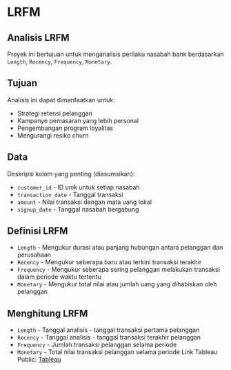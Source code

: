 # LRFM
## Analisis LRFM
Proyek ini bertujuan untuk menganalisis perilaku nasabah bank berdasarkan `Length`, `Recency`, `Frequency`, `Monetary`.
## Tujuan
Analisis ini dapat dimanfaatkan untuk:
- Strategi retensi pelanggan
- Kampanye pemasaran yang lebih personal
- Pengembangan program loyalitas
- Mengurangi resiko churn
## Data
Deskripsi kolom yang penting (diasumsikan):
- `customer_id` - ID unik untuk setiap nasabah
- `transaction_date` - Tanggal transaksi
- `amount` - Nilai transaksi dengan mata uang lokal
- `signup_date` - Tanggal nasabah bergabung
## Definisi LRFM
- `Length` - Mengukur durasi atau panjang hubungan antara pelanggan dan perusahaan
- `Recency` - Mengukur seberapa baru atau terkini transaksi terakhir
- `Frequency` - Mengukur seberapa sering pelanggan melakukan transaksi dalam periode waktu tertentu
- `Monetary` - Mengukur total nilai atau jumlah uang yang dihabiskan oleh pelanggan
## Menghitung LRFM
- `Length` - Tanggal analisis - tanggal transaksi pertama pelanggan
- `Recency` - Tanggal analisis - tanggal transaksi terakhir pelanggan
- `Frequency` - Jumlah transaksi pelanggan selama periode
- `Monetary` - Total nilai transaksi pelanggan selama periode
Link Tableau Public:
[Tableau](https://public.tableau.com/app/profile/adrian.irsanda/viz/DashboardLRFM/DashboardLRFM)
